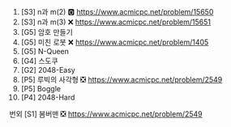 

1. [S3] n과 m(2) 🅾️ https://www.acmicpc.net/problem/15650
2. [S3] n과 m(3) ❌ https://www.acmicpc.net/problem/15651
3. [G5] 암호 만들기 
4. [G5] 미친 로봇 ❌ https://www.acmicpc.net/problem/1405
5. [G5] N-Queen 
6. [G4] 스도쿠 
7. [G2] 2048-Easy 
8. [P5] 루빅의 사각형 ❎ https://www.acmicpc.net/problem/2549
9. [P5] Boggle 
10. [P4] 2048-Hard 



번외
[S1] 봄버맨 ❎ https://www.acmicpc.net/problem/2549
